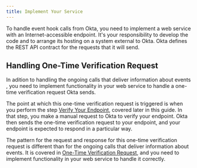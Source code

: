```yaml
---
title: Implement Your Service
---
```


To handle event hook calls from Okta, you need to implement a web service with an Internet-accessible endpoint. It's your responsibility to develop the code and to arrange its hosting on a system external to Okta. Okta defines the REST API contract for the requests that it will send.

## Handling One-Time Verification Request

In adition to handling the ongoing calls that deliver information about events , you need to implement functionality in your web service to handle a one-time verification request Okta sends.

The point at which this one-time verification request is triggered is when you perform the step [Verify Your Endpoint](/docs/guides/set-up-event-hook/verify-your-endpoint), covered later in this guide. In that step, you make a manual request to Okta to verify your endpoint. Okta then sends the one-time verification request to your endpoint, and your endpoint is expected to respond in a particular way.

The pattern for the request and response for this one-time verification request is different than for the ongoing calls that deliver information about events. It is covered in [One-Time Verification Request](/docs/concepts/event-hooks/#one-time-verification-request), and you need to implement functionality in your web service to handle it correctly.

<NextSectionLink/>

